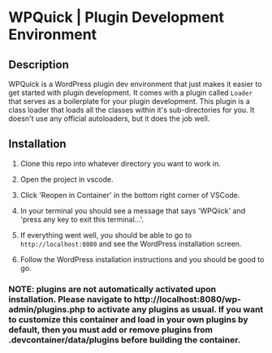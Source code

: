 # WPQuick | Plugin Development Environment

## Description

WPQuick is a WordPress plugin dev environment that just makes it easier to get started with plugin development. It comes with a plugin called ```Loader``` that serves as a boilerplate for your plugin development. This plugin is a class loader that loads all the classes within it's sub-directories for you. It doesn't use any official autoloaders, but it does the job well.

## Installation

1. Clone this repo into whatever directory you want to work in.

2. Open the project in vscode.

3. Click 'Reopen in Container' in the bottom right corner of VSCode.

4. In your terminal you should see a message that says 'WPQiick' and 'press any key to exit this terminal...'.

5. If everything went well, you should be able to go to ```http://localhost:8080``` and see the WordPress installation screen.

6. Follow the WordPress installation instructions and you should be good to go.

### NOTE: plugins are not automatically activated upon installation. Please navigate to http://localhost:8080/wp-admin/plugins.php to activate any plugins as usual. If you want to customize this container and load in your own plugins by default, then you must add or remove plugins from .devcontainer/data/plugins before building the container.